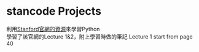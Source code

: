 # stancode Projects
利用[Stanford官網的資源](https://web.stanford.edu/class/cs106a/#/)來學習Python\
學習了該官網的Lecture 1&2，附上學習時做的筆記
Lecture 1 start from page 40

